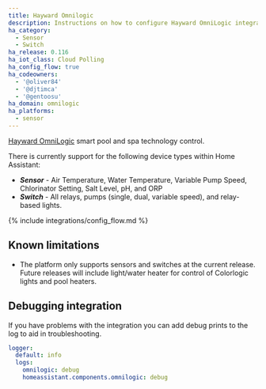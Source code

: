 ```yaml
---
title: Hayward Omnilogic
description: Instructions on how to configure Hayward OmniLogic integration.
ha_category:
  - Sensor
  - Switch
ha_release: 0.116
ha_iot_class: Cloud Polling
ha_config_flow: true
ha_codeowners:
  - '@oliver84'
  - '@djtimca'
  - '@gentoosu'
ha_domain: omnilogic
ha_platforms:
  - sensor
---
```


[Hayward OmniLogic](https://www.hayward-pool.com/shop/en/pools/omnilogic-i-auomni--1) smart pool and spa technology control.

There is currently support for the following device types within Home Assistant:

- ***Sensor*** - Air Temperature, Water Temperature, Variable Pump Speed, Chlorinator Setting, Salt Level, pH, and ORP
- ***Switch*** - All relays, pumps (single, dual, variable speed), and relay-based lights.

{% include integrations/config_flow.md %}

## Known limitations

- The platform only supports sensors and switches at the current release. Future releases will include light/water heater for control of Colorlogic lights and pool heaters.

## Debugging integration

If you have problems with the integration you can add debug prints to the log to aid in troubleshooting.

```yaml
logger:
  default: info
  logs:
    omnilogic: debug
    homeassistant.components.omnilogic: debug
